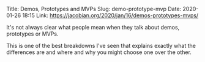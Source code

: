 Title: Demos, Prototypes and MVPs
Slug: demo-prototype-mvp
Date: 2020-01-26 18:15
Link: https://jacobian.org/2020/jan/16/demos-prototypes-mvps/

It's not always clear what people mean when they talk about demos, prototypes or MVPs.

This is one of the best breakdowns I've seen that explains exactly what the differences are and where and why you might choose one over the other.